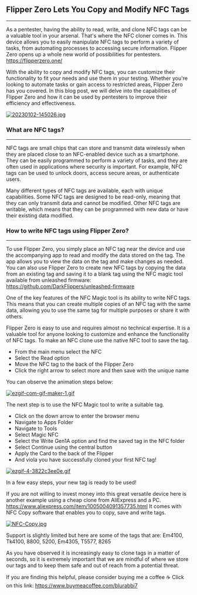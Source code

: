 ## Flipper Zero Lets You Copy and Modify NFC Tags
---

As a pentester, having the ability to read, write, and clone NFC tags can be a valuable tool in your arsenal. That's where the NFC cloner comes in. 
This device allows you to easily manipulate NFC tags to perform a variety of tasks, from automating processes to accessing secure information.
Flipper Zero opens up a whole new world of possibilities for pentesters. https://flipperzero.one/

With the ability to copy and modify NFC tags, you can customize their functionality to fit your needs and use them in your testing. 
Whether you're looking to automate tasks or gain access to restricted areas, Flipper Zero has you covered.
In this blog post, we will delve into the capabilities of Flipper Zero and how it can be used by pentesters to improve their efficiency and effectiveness.

[![20230102-145026.jpg](https://i.postimg.cc/50WHbswW/20230102-145026.jpg)](https://postimg.cc/941XBt8L)

### What are NFC tags?
---

NFC tags are small chips that can store and transmit data wirelessly when they are placed close to an NFC-enabled device such as a smartphone. 
They can be easily programmed to perform a variety of tasks, and they are often used in applications where security is important. For example, NFC tags can be used to unlock doors, access secure areas, or authenticate users.

Many different types of NFC tags are available, each with unique capabilities. Some NFC tags are designed to be read-only, meaning that they can only transmit data and cannot be modified. Other NFC tags are writable, which means that they can be programmed with new data or have their existing data modified.

### How to write NFC tags using Flipper Zero?
---

To use Flipper Zero, you simply place an NFC tag near the device and use the accompanying app to read and modify the data stored on the tag. The app allows you to view the data on the tag and make changes as needed. You can also use Flipper Zero to create new NFC tags by copying the data from an existing tag and saving it to a blank tag using the NFC magic tool available from unleashed firmware: https://github.com/DarkFlippers/unleashed-firmware

One of the key features of the NFC Magic tool is its ability to write NFC tags. This means that you can create multiple copies of an NFC tag with the same data, allowing you to use the same tag for multiple purposes or share it with others.

Flipper Zero is easy to use and requires almost no technical expertise. It is a valuable tool for anyone looking to customize and enhance the functionality of NFC tags.
To make an NFC clone use the native NFC tool to save the tag.
+ From the main menu select the NFC
+ Select the Read option
+ Move the NFC tag to the back of the Flipper Zero
+ Click the right arrow to select more and then save with the unique name

You can observe the animation steps below:

[![ezgif-com-gif-maker-1.gif](https://i.postimg.cc/9QrXdgRG/ezgif-com-gif-maker-1.gif)](https://postimg.cc/BjfGsgC6)

The next step is to use the NFC Magic tool to write a suitable tag.

+ Click on the down arrow to enter the browser menu
+ Navigate to Apps Folder
+ Navigate to Tools
+ Select Magic NFC 
+ Select the Write Gen1A option and find the saved tag in the NFC folder
+ Select Continue using the central button
+ Apply the Card to the back of the Flipper
+ And viola you have successfully cloned your first NFC tag!

[![ezgif-4-3822c3ee0e.gif](https://i.postimg.cc/rpRmkZq8/ezgif-4-3822c3ee0e.gif)](https://postimg.cc/CZYYCNZt)

In a few easy steps, your new tag is ready to be used!

If you are not willing to invest money into this great versatile device here is another example using a cheap clone from AliExpress and a PC.
https://www.aliexpress.com/item/1005004091357735.html
It comes with NFC Copy software that enables you to copy, save and write tags.

[![NFC-Copy.jpg](https://i.postimg.cc/ZKnqkG1y/NFC-Copy.jpg)](https://postimg.cc/RNrmKDCM)

Support is slightly limited but here are some of the tags that are: Em4100, Tk4100, 8800, 5200, Em4305, T5577, 8265

As you have observed it is increasingly easy to clone tags in a matter of seconds, so it is extremely important that we are mindful of where we store our tags and to keep them safe and out of reach from a potential threat.

If you are finding this helpful, please consider buying me a coffee ☕ Click on this link: https://www.buymeacoffee.com/blurabbi7
